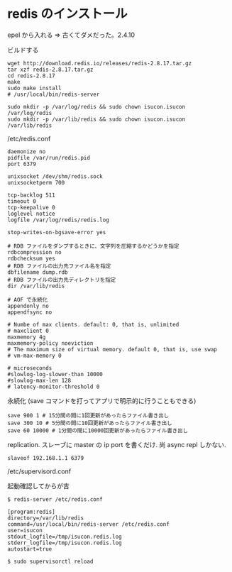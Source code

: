 # redis のインストール

epel から入れる => 古くてダメだった。2.4.10

ビルドする

```
wget http://download.redis.io/releases/redis-2.8.17.tar.gz
tar xzf redis-2.8.17.tar.gz
cd redis-2.8.17
make
sudo make install
# /usr/local/bin/redis-server
```

```
sudo mkdir -p /var/log/redis && sudo chown isucon.isucon /var/log/redis
sudo mkdir -p /var/lib/redis && sudo chown isucon.isucon /var/lib/redis
```

/etc/redis.conf

```
daemonize no
pidfile /var/run/redis.pid
port 6379

unixsocket /dev/shm/redis.sock
unixsocketperm 700

tcp-backlog 511
timeout 0
tcp-keepalive 0
loglevel notice
logfile /var/log/redis/redis.log

stop-writes-on-bgsave-error yes

# RDB ファイルをダンプするときに、文字列を圧縮するかどうかを指定
rdbcompression no
rdbchecksum yes
# RDB ファイルの出力先ファイル名を指定
dbfilename dump.rdb
# RDB ファイルの出力先ディレクトリを指定
dir /var/lib/redis

# AOF で永続化
appendonly no
appendfsync no

# Numbe of max clients. default: 0, that is, unlimited
# maxclient 0
maxmemory 4g
maxmemory-policy noeviction
# The maximum size of virtual memory. default 0, that is, use swap
# vm-max-memory 0

# microseconds
#slowlog-log-slower-than 10000
#slowlog-max-len 128
# latency-monitor-threshold 0
```

永続化 (save コマンドを打ってアプリで明示的に行うこともできる)

```
save 900 1 # 15分間の間に1回更新があったらファイル書き出し
save 300 10 # 5分間の間に10回更新があったらファイル書き出し
save 60 10000 # 1分間の間に10000回更新があったらファイル書き出し
```

replication. スレーブに master の ip port を書くだけ. 尚 async repl しかない. 

```
slaveof 192.168.1.1 6379
```


/etc/supervisord.conf

起動確認してからが吉

```
$ redis-server /etc/redis.conf
```

```
[program:redis]
directory=/var/lib/redis
command=/usr/local/bin/redis-server /etc/redis.conf
user=isucon
stdout_logfile=/tmp/isucon.redis.log
stderr_logfile=/tmp/isucon.redis.log
autostart=true
```

```
$ sudo supervisorctl reload
```
